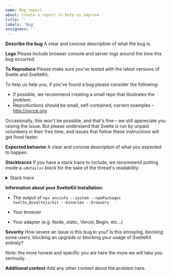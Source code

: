 ```yaml
---
name: Bug report
about: Create a report to help us improve
title: ''
labels: 'Bug'
assignees: ''
---
```


**Describe the bug**
A clear and concise description of what the bug is.

**Logs**
Please include browser console and server logs around the time this bug occurred.

**To Reproduce**
Please make sure you've tested with the latest versions of Svelte and SvelteKit.

To help us help you, if you've found a bug please consider the following:

- If possible, we recommend creating a small repo that illustrates the problem.
- Reproductions should be small, self-contained, correct examples – http://sscce.org.

Occasionally, this won't be possible, and that's fine – we still appreciate you raising the issue. But please understand that Svelte is run by unpaid volunteers in their free time, and issues that follow these instructions will get fixed faster.

**Expected behavior**
A clear and concise description of what you expected to happen.

**Stacktraces**
If you have a stack trace to include, we recommend putting inside a `<details>` block for the sake of the thread's readability:

<details>
  <summary>Stack trace</summary>

Stack trace goes here...

</details>

**Information about your SvelteKit Installation:**

- The output of `npx envinfo --system --npmPackages svelte,@sveltejs/kit --binaries --browsers`

- Your browser

- Your adapter (e.g. Node, static, Vercel, Begin, etc...)

**Severity**
How severe an issue is this bug to you? Is this annoying, blocking some users, blocking an upgrade or blocking your usage of SvelteKit entirely?

Note: the more honest and specific you are here the more we will take you seriously.

**Additional context**
Add any other context about the problem here.
